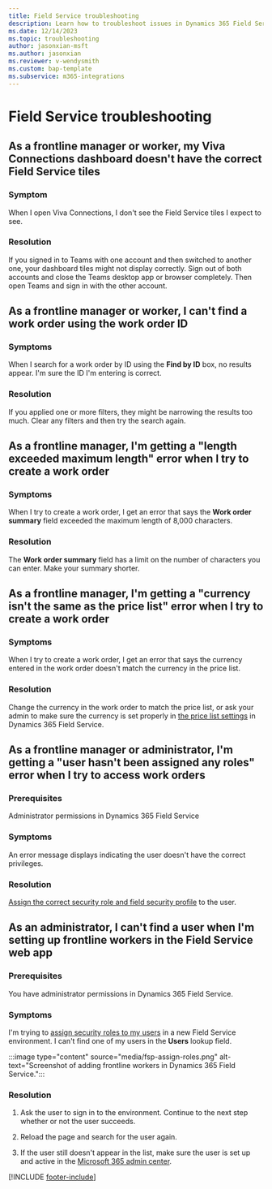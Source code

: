 ```yaml
---
title: Field Service troubleshooting
description: Learn how to troubleshoot issues in Dynamics 365 Field Service.
ms.date: 12/14/2023
ms.topic: troubleshooting
author: jasonxian-msft
ms.author: jasonxian
ms.reviewer: v-wendysmith
ms.custom: bap-template
ms.subservice: m365-integrations
---
```


# Field Service troubleshooting

## As a frontline manager or worker, my Viva Connections dashboard doesn't have the correct Field Service tiles

### Symptom

When I open Viva Connections, I don't see the Field Service tiles I expect to see.

### Resolution

If you signed in to Teams with one account and then switched to another one, your dashboard tiles might not display correctly. Sign out of both accounts and close the Teams desktop app or browser completely. Then open Teams and sign in with the other account.

## As a frontline manager or worker, I can't find a work order using the work order ID

### Symptoms

When I search for a work order by ID using the **Find by ID** box, no results appear. I'm sure the ID I'm entering is correct.

### Resolution

If you applied one or more filters, they might be narrowing the results too much. Clear any filters and then try the search again.

## As a frontline manager, I'm getting a "length exceeded maximum length" error when I try to create a work order

### Symptoms

When I try to create a work order, I get an error that says the **Work order summary** field exceeded the maximum length of 8,000 characters.

### Resolution

The **Work order summary** field has a limit on the number of characters you can enter. Make your summary shorter.

## As a frontline manager, I'm getting a "currency isn't the same as the price list" error when I try to create a work order

### Symptoms

When I try to create a work order, I get an error that says the currency entered in the work order doesn't match the currency in the price list.

### Resolution

Change the currency in the work order to match the price list, or ask your admin to make sure the currency is set properly in [the price list settings](create-price-list.md) in Dynamics 365 Field Service.



## As a frontline manager or administrator, I'm getting a "user hasn't been assigned any roles" error when I try to access work orders

### Prerequisites

Administrator permissions in Dynamics 365 Field Service

### Symptoms

An error message displays indicating the user doesn't have the correct privileges.

### Resolution

[Assign the correct security role and field security profile](flw-admin.md#assign-security-roles-and-field-security-profiles) to the user.

## As an administrator, I can't find a user when I'm setting up frontline workers in the Field Service web app

### Prerequisites

You have administrator permissions in Dynamics 365 Field Service.

### Symptoms

I'm trying to [assign security roles to my users](flw-admin.md#assign-security-roles-and-field-security-profiles) in a new Field Service environment. I can't find one of my users in the **Users** lookup field.

   :::image type="content" source="media/fsp-assign-roles.png" alt-text="Screenshot of adding frontline workers in Dynamics 365 Field Service.":::

### Resolution

1. Ask the user to sign in to the environment. Continue to the next step whether or not the user succeeds.

1. Reload the page and search for the user again.

1. If the user still doesn't appear in the list, make sure the user is set up and active in the [Microsoft 365 admin center](https://admin.microsoft.com/).



[!INCLUDE [footer-include](../includes/footer-banner.md)]
